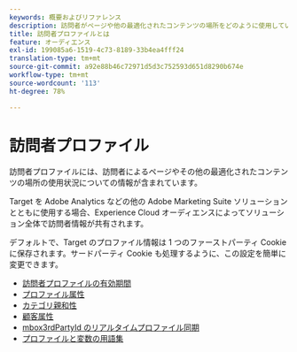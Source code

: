 ```yaml
---
keywords: 概要およびリファレンス
description: 訪問者がページや他の最適化されたコンテンツの場所をどのように使用しているかに関する情報が含まれる訪問者プロファイルについて詳しく説明します。
title: 訪問者プロファイルとは
feature: オーディエンス
exl-id: 199085a6-1519-4c73-8189-33b4ea4fff24
translation-type: tm+mt
source-git-commit: a92e88b46c72971d5d3c752593d651d8290b674e
workflow-type: tm+mt
source-wordcount: '113'
ht-degree: 78%

---
```


# 訪問者プロファイル

訪問者プロファイルには、訪問者によるページやその他の最適化されたコンテンツの場所の使用状況についての情報が含まれています。

Target を Adobe Analytics などの他の Adobe Marketing Suite ソリューションとともに使用する場合、Experience Cloud オーディエンスによってソリューション全体で訪問者情報が共有されます。

デフォルトで、Target のプロファイル情報は 1 つのファーストパーティ Cookie に保存されます。サードパーティ Cookie も処理するように、この設定を簡単に変更できます。

- [訪問者プロファイルの有効期間](visitor-profile-lifetime.md)
- [プロファイル属性](profile-parameters.md)
- [カテゴリ親和性](category-affinity.md)
- [顧客属性](working-with-customer-attributes.md)
- [mbox3rdPartyId のリアルタイムプロファイル同期](3rd-party-id.md)
- [プロファイルと変数の用語集](variables-profiles-parameters-methods.md)
